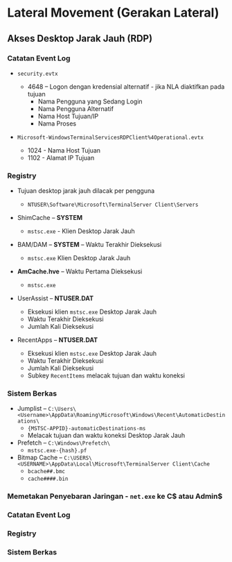 
# Lateral Movement (Gerakan Lateral)
## Akses Desktop Jarak Jauh (RDP)

### Catatan Event Log
- `security.evtx`
  - 4648 – Logon dengan kredensial alternatif - jika NLA diaktifkan pada tujuan
    * Nama Pengguna yang Sedang Login
    * Nama Pengguna Alternatif
    * Nama Host Tujuan/IP
    * Nama Proses
  
- `Microsoft-WindowsTerminalServicesRDPClient%4Operational.evtx`
  - 1024 - Nama Host Tujuan
  - 1102 - Alamat IP Tujuan

### Registry
- Tujuan desktop jarak jauh dilacak per pengguna
  - `NTUSER\Software\Microsoft\TerminalServer Client\Servers`

- ShimCache – **SYSTEM**
  - `mstsc.exe` - Klien Desktop Jarak Jauh
  
- BAM/DAM – **SYSTEM** – Waktu Terakhir Dieksekusi
  - `mstsc.exe` Klien Desktop Jarak Jauh

- **AmCache.hve** – Waktu Pertama Dieksekusi
   - `mstsc.exe`

- UserAssist – **NTUSER.DAT**
   - Eksekusi klien `mstsc.exe` Desktop Jarak Jauh
   - Waktu Terakhir Dieksekusi
   - Jumlah Kali Dieksekusi
   
- RecentApps – **NTUSER.DAT**
   - Eksekusi klien `mstsc.exe` Desktop Jarak Jauh
   - Waktu Terakhir Dieksekusi
   - Jumlah Kali Dieksekusi
   - Subkey `RecentItems` melacak tujuan dan waktu koneksi

### Sistem Berkas
- Jumplist – `C:\Users\<Username>\AppData\Roaming\Microsoft\Windows\Recent\AutomaticDestinations\`
   - `{MSTSC-APPID}-automaticDestinations-ms`
   - Melacak tujuan dan waktu koneksi Desktop Jarak Jauh
- Prefetch – `C:\Windows\Prefetch\`
   - `mstsc.exe-{hash}.pf`
- Bitmap Cache – `C:\USERS\<USERNAME>\AppData\Local\Microsoft\TerminalServer Client\Cache`
   - `bcache##.bmc`
   - `cache####.bin`

### Memetakan Penyebaran Jaringan - `net.exe` ke C$ atau Admin$
### Catatan Event Log
### Registry
### Sistem Berkas
